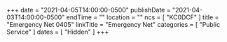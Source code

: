 +++
date = "2021-04-05T14:00:00-0500"
publishDate = "2021-04-03T14:00:00-0500"
endTime = ""
location = ""
ncs = [ "KC0DCF" ]
title = "Emergency Net 0405"
linkTitle = "Emergency Net"
categories = [ "Public Service" ]
dates = [ "Hidden" ]
+++
